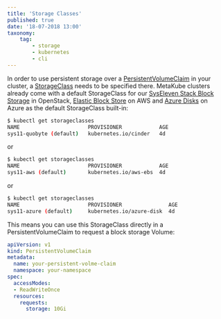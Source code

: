 ```yaml
---
title: 'Storage Classes'
published: true
date: '18-07-2018 13:00'
taxonomy:
    tag:
        - storage
        - kubernetes
        - cli
---
```


In order to use persistent storage over a [PersistentVolumeClaim](https://kubernetes.io/docs/concepts/storage/persistent-volumes/#persistentvolumeclaims) in your cluster, a [StorageClass](https://kubernetes.io/docs/concepts/storage/storage-classes/) needs to be specified there. MetaKube clusters already come with a default StorageClass for our [SysEleven Stack Block Storage](https://docs.syseleven.de/syseleven-stack/en/reference/block-storage) in OpenStack, [Elastic Block Store](https://aws.amazon.com/en/ebs/) on AWS and [Azure Disks](https://docs.microsoft.com/en-us/azure/virtual-machines/windows/managed-disks-overview) on Azure as the default StorageClass built-in:

```bash
$ kubectl get storageclasses
NAME                      PROVISIONER            AGE
sys11-quobyte (default)   kubernetes.io/cinder   4d
```

or

```bash
$ kubectl get storageclasses
NAME                      PROVISIONER            AGE
sys11-aws (default)       kubernetes.io/aws-ebs  4d
```

or

```bash
$ kubectl get storageclasses
NAME                      PROVISIONER               AGE
sys11-azure (default)     kubernetes.io/azure-disk  4d
```

This means you can use this StorageClass directly in a PersistentVolumeClaim to request a block storage Volume:

```yaml
apiVersion: v1
kind: PersistentVolumeClaim
metadata:
  name: your-persistent-volme-claim
  namespace: your-namespace
spec:
  accessModes:
  - ReadWriteOnce
  resources:
    requests:
      storage: 10Gi
```
